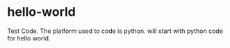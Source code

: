 # hello-world
Test Code.
The platform used to code is python.
will start with python code for hello world.

